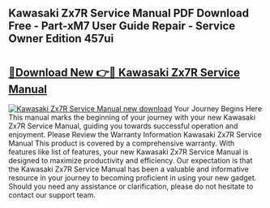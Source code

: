 ## Kawasaki Zx7R Service Manual PDF Download Free - Part-xM7 User Guide Repair - Service Owner Edition 457ui

# <h2><a href="http://bc37057.oget.top/?id=Kawasaki+Zx7R+Service+Manual">🔗Download New 👉🔴 Kawasaki Zx7R Service Manual</a></h2>

[![Kawasaki Zx7R Service Manual new download](https://i.imgur.com/5g1atiW.png)](http://bc37057.oget.top/?id=Kawasaki+Zx7R+Service+Manual)
Your Journey Begins Here This manual marks the beginning of your journey with your new Kawasaki Zx7R Service Manual, guiding you towards successful operation and enjoyment. Please Review the Warranty Information Kawasaki Zx7R Service Manual This product is covered by a comprehensive warranty. With features like list of features, your new Kawasaki Zx7R Service Manual is designed to maximize productivity and efficiency. Our expectation is that the Kawasaki Zx7R Service Manual has been a valuable and informative resource in your journey to becoming proficient in using your new gadget. Should you need any assistance or clarification, please do not hesitate to contact our support team.
